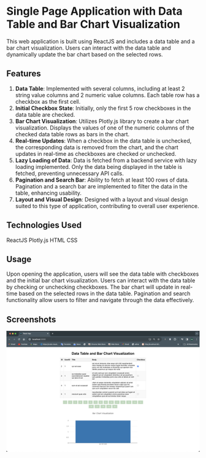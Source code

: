 # Single Page Application with Data Table and Bar Chart Visualization

This web application is built using ReactJS and includes a data table and a bar chart visualization. Users can interact with the data table and dynamically update the bar chart based on the selected rows.

## Features

1. **Data Table**: Implemented with several columns, including at least 2 string value columns and 2 numeric value columns. Each table row has a checkbox as the first cell.
2. **Initial Checkbox State**: Initially, only the first 5 row checkboxes in the data table are checked.
3. **Bar Chart Visualization**: Utilizes Plotly.js library to create a bar chart visualization. Displays the values of one of the numeric columns of the checked data table rows as bars in the chart.
4. **Real-time Updates**: When a checkbox in the data table is unchecked, the corresponding data is removed from the chart, and the chart updates in real-time as checkboxes are checked or unchecked.
5. **Lazy Loading of Data**: Data is fetched from a backend service with lazy loading implemented. Only the data being displayed in the table is fetched, preventing unnecessary API calls.
6. **Pagination and Search Bar**: Ability to fetch at least 100 rows of data. Pagination and a search bar are implemented to filter the data in the table, enhancing usability.
7. **Layout and Visual Design**: Designed with a layout and visual design suited to this type of application, contributing to overall user experience.

## Technologies Used
ReactJS
Plotly.js
HTML
CSS

## Usage
Upon opening the application, users will see the data table with checkboxes and the initial bar chart visualization.
Users can interact with the data table by checking or unchecking checkboxes.
The bar chart will update in real-time based on the selected rows in the data table.
Pagination and search functionality allow users to filter and navigate through the data effectively.


## Screenshots
![Image](./image.png)